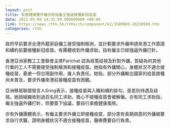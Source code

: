 ```yaml
---
layout: post
title: 有團體接獲外傭求助指僱主強逼接種新冠疫苗
date: 2021-05-09 14:31:09.000000000 +08:00
link: https://news.rthk.hk/rthk/ch/component/k2/1589969-20210509.htm
categories: rthk
---
```


政府早前要求全港外籍家庭傭工接受強制檢測，並計劃要求外傭申請來港工作簽證和續約前要接種新冠疫苗。有團體收到外傭求助，指有僱主已經強逼外傭打針。

香港亞洲家務工工會聯會主席Parichat 認為政策歧視及針對外傭，質疑為何其他行業的工人不需要接受強制檢測和接種疫苗。她指有外傭關心，身體狀況不適合接種疫苗，憂慮一但岀現副作用，誰人負責任。她指，部分外傭輸岀國家的疫苗接種尚未普及，要求外傭來港前接種疫苗有困難。

亞洲移居聯盟發言人Sring表示，接種疫苗與入職和續約掛勾，是差別待遇及歧視。她說組織收到過百名同工求助，擔心不接種疫苗會被解僱。亦有同工求助指，僱主強逼外傭打針，但要簽下協議，要自行承擔健康風險。

亦有外傭團體表示，有僱主要求外傭立即接種疫苗，部分患有長期病患的外傭被要求自行求醫，證明身體狀況不適合接種疫苗，醫療費要自行負責。
